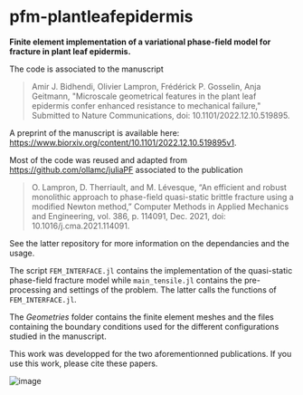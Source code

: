 # pfm-plantleafepidermis

**Finite element implementation of a variational phase-field model for fracture in plant leaf epidermis.**
<br />

The code is associated to the manuscript

> Amir J. Bidhendi, Olivier Lampron, Frédérick P. Gosselin, Anja Geitmann, "Microscale geometrical features in the plant leaf epidermis confer enhanced resistance to mechanical failure," Submitted to Nature Communications, doi: 10.1101/2022.12.10.519895.

A preprint of the manuscript is available here: https://www.biorxiv.org/content/10.1101/2022.12.10.519895v1.

Most of the code was reused and adapted from https://github.com/ollamc/juliaPF associated to the publication

> O. Lampron, D. Therriault, and M. Lévesque, “An efficient and robust monolithic approach to phase-field quasi-static brittle fracture using a modified Newton method,” Computer Methods in Applied Mechanics and Engineering, vol. 386, p. 114091, Dec. 2021, doi: 10.1016/j.cma.2021.114091.

See the latter repository for more information on the dependancies and the usage.

The script `FEM_INTERFACE.jl` contains the implementation of the quasi-static phase-field fracture model while `main_tensile.jl` contains the pre-processing and settings of the problem. The latter calls the functions of `FEM_INTERFACE.jl`.

The _Geometries_ folder contains the finite element meshes and the files containing the boundary conditions used for the different configurations studied in the manuscript.

This work was developped for the two aforementionned publications. If you use this work, please cite these papers.

![image](https://github.com/ollamc/pfm-plantleafepidermis/assets/47337723/fdfae1ec-7dd2-4d67-9c84-c11bdfc2160f)

